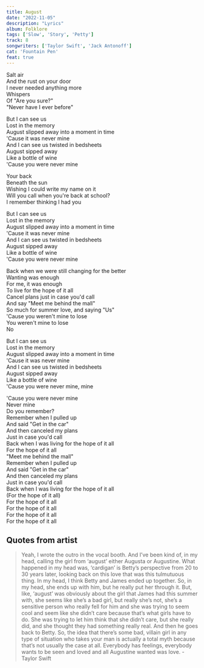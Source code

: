 ```yaml
---
title: August
date: "2022-11-05"
description: "Lyrics"
album: Folklore
tags: ['Slow', 'Story', 'Petty']
track: 8
songwriters: ['Taylor Swift', 'Jack Antonoff']
cat: 'Fountain Pen'
feat: true
---
```

<p className="verse-one">
Salt air <br />
And the rust on your door <br />
I never needed anything more <br />
Whispers <br />
Of "Are you sure?" <br />
"Never have I ever before" <br />
</p>
<p className="chorus">
But I can see us <br />
Lost in the memory <br />
August slipped away into a moment in time <br />
'Cause it was never mine <br />
And I can see us twisted in bedsheets <br />
August sipped away <br />
Like a bottle of wine <br />
'Cause you were never mine <br />
</p>
<p className="verse-two">
Your back <br />
Beneath the sun <br />
Wishing I could write my name on it <br />
Will you call when you're back at school? <br />
I remember thinking I had you <br />
</p>
<p className="chorus">
But I can see us <br />
Lost in the memory <br />
August slipped away into a moment in time <br />
'Cause it was never mine <br />
And I can see us twisted in bedsheets <br />
August sipped away <br />
Like a bottle of wine <br />
'Cause you were never mine <br />
</p>
<p className="bridge">
Back when we were still changing for the better <br />
Wanting was enough <br />
For me, it was enough <br />
To live for the hope of it all <br />
Cancel plans just in case you'd call <br />
And say "Meet me behind the mall" <br />
So much for summer love, and saying "Us" <br />
'Cause you weren't mine to lose <br />
You weren't mine to lose <br />
No <br />
</p>
<p className="chorus">
But I can see us <br />
Lost in the memory <br />
August slipped away into a moment in time <br />
'Cause it was never mine <br />
And I can see us twisted in bedsheets <br />
August sipped away <br />
Like a bottle of wine <br />
'Cause you were never mine, mine <br />
</p>
<p className="outro">
'Cause you were never mine <br />
Never mine <br />
Do you remember? <br />
Remember when I pulled up <br />
And said "Get in the car" <br />
And then canceled my plans <br />
Just in case you'd call <br />
Back when I was living for the hope of it all <br />
For the hope of it all <br />
"Meet me behind the mall" <br />
Remember when I pulled up <br />
And said "Get in the car" <br />
And then canceled my plans <br />
Just in case you'd call <br />
Back when I was living for the hope of it all <br />
(For the hope of it all) <br />
For the hope of it all <br />
For the hope of it all <br />
For the hope of it all <br />
For the hope of it all <br />
</p>

## Quotes from artist
<blockquote>
Yeah, I wrote the outro in the vocal booth. And I’ve been kind of, in my head, calling the girl from ‘august’ either Augusta or Augustine. What happened in my head was, ‘cardigan’ is Betty’s perspective from 20 to 30 years later, looking back on this love that was this tulmutuous thing. In my head, I think Betty and James ended up together. So, in my head, she ends up with him, but he really put her through it. But, like, ‘august’ was obviously about the girl that James had this summer with, she seems like she’s a bad girl, but really she’s not, she’s a sensitive person who really fell for him and she was trying to seem cool and seem like she didn’t care because that’s what girls have to do. She was trying to let him think that she didn’t care, but she really did, and she thought they had something really real. And then he goes back to Betty. So, the idea that there’s some bad, villain girl in any type of situation who takes your man is actually a total myth because that’s not usually the case at all. Everybody has feelings, everybody wants to be seen and loved and all Augustine wanted was love. - Taylor Swift
</blockquote>